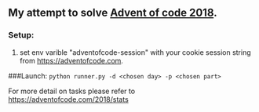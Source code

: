 ## My attempt to solve [Advent of code 2018](https://adventofcode.com/).

### Setup:
1. set env varible "adventofcode-session" with your cookie session string from https://adventofcode.com.

###Launch:
`python runner.py -d <chosen day> -p <chosen part>`

For more detail on tasks please refer to https://adventofcode.com/2018/stats